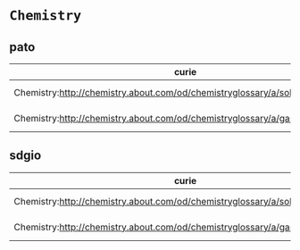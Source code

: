# `Chemistry`
## pato
| curie                                                                           |   usages | nodes                                                                                                             |
|---------------------------------------------------------------------------------|----------|-------------------------------------------------------------------------------------------------------------------|
| Chemistry:http://chemistry.about.com/od/chemistryglossary/a/soliddefinition.htm |        1 | [http://purl.obolibrary.org/obo/PATO:0001546](https://bioregistry.io/http://purl.obolibrary.org/obo/PATO:0001546) |
| Chemistry:http://chemistry.about.com/od/chemistryglossary/a/gasdefinition.htm   |        1 | [http://purl.obolibrary.org/obo/PATO:0001547](https://bioregistry.io/http://purl.obolibrary.org/obo/PATO:0001547) |
## sdgio
| curie                                                                           |   usages | nodes                                                                                                             |
|---------------------------------------------------------------------------------|----------|-------------------------------------------------------------------------------------------------------------------|
| Chemistry:http://chemistry.about.com/od/chemistryglossary/a/soliddefinition.htm |        1 | [http://purl.obolibrary.org/obo/PATO:0001546](https://bioregistry.io/http://purl.obolibrary.org/obo/PATO:0001546) |
| Chemistry:http://chemistry.about.com/od/chemistryglossary/a/gasdefinition.htm   |        1 | [http://purl.obolibrary.org/obo/PATO:0001547](https://bioregistry.io/http://purl.obolibrary.org/obo/PATO:0001547) |
